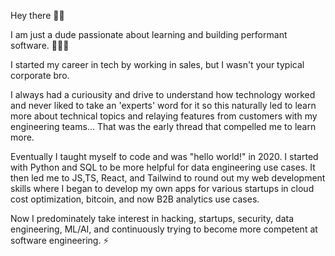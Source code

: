 Hey there 👋🏼

I am just a dude passionate about learning and building performant software. 👨🏻‍💻

I started my career in tech by working in sales, but I wasn't your typical corporate bro. 

I always had a curiousity and drive to understand how technology worked and never liked to take an 'experts' word for it so this naturally led to learn more about technical topics and relaying features from customers with my engineering teams... That was the early thread that compelled me to learn more. 

Eventually I taught myself to code and was "hello world!" in 2020. I started with Python and SQL to be more helpful for data engineering use cases. It then led me to JS,TS, React, and Tailwind to round out my web development skills where I began to develop my own apps for various startups in cloud cost optimization, bitcoin, and now B2B analytics use cases. 

Now I predominately take interest in hacking, startups, security, data engineering, ML/AI, and continuously trying to become more competent at software engineering. ⚡️
<!---
nc-btc/nc-btc is a ✨ special ✨ repository because its `README.md` (this file) appears on your GitHub profile.
You can click the Preview link to take a look at your changes.
--->

